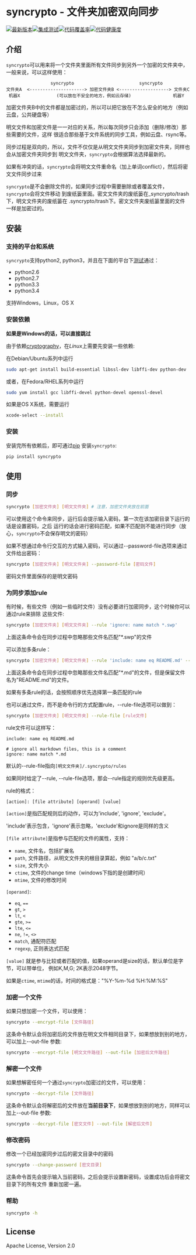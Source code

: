 syncrypto - 文件夹加密双向同步
==============================

[![最新版本](https://img.shields.io/pypi/v/syncrypto.svg)](https://pypi.python.org/pypi/syncrypto/)[![集成测试](https://travis-ci.org/liangqing/syncrypto.svg?branch=master)](https://travis-ci.org/liangqing/syncrypto)[![代码覆盖率](https://codecov.io/github/liangqing/syncrypto/coverage.svg?branch=master)](https://codecov.io/github/liangqing/syncrypto?branch=master)[![代码健康度](https://landscape.io/github/liangqing/syncrypto/master/landscape.svg?style=flat)](https://landscape.io/github/liangqing/syncrypto/master)


## 介绍

`syncrypto`可以用来将一个文件夹里面所有文件同步到另外一个加密的文件夹中，
一般来说，可以这样使用：

```
                 syncrypto                         syncrypto
文件夹A  <---------------------> 加密文件夹B <-------------------> 文件夹C
 机器X              (可以放在不安全的地方，例如云存储)                机器Y

```

加密文件夹B中的文件都是加密过的，所以可以把它放在不怎么安全的地方（例如云盘，公共硬盘等）

明文文件和加密文件是一一对应的关系，所以每次同步只会添加（删除/修改）那些需要的文件，这样
很适合那些基于文件系统的同步工具，例如云盘、rsync等。

同步过程是双向的，所以，文件不仅仅是从明文文件夹同步到加密文件夹，同样也会从加密文件夹同步到
明文文件夹，`syncrypto`会根据算法选择最新的。

如果有冲突的话，`syncrypto`会将明文文件重命名（加上单词conflict），然后将密文文件同步过来

`syncrypto`是不会删除文件的，如果同步过程中需要删除或者覆盖文件，`syncrypto`会将文件移动
到废纸篓里面。密文文件夹的废纸篓在_syncrypto/trash下，明文文件夹的废纸篓在
.syncrypto/trash下。密文文件夹废纸篓里面的文件一样是加密过的。

## 安装

### 支持的平台和系统

`syncrypto`支持python2, python3，并且在下面的平台下[测试](https://travis-ci.org/liangqing/syncrypto)通过：

* python2.6
* python2.7
* python3.3
* python3.4

支持Windows，Linux，OS X

### 安装依赖

**如果是Windows的话，可以直接跳过**

由于依赖[cryptography](https://github.com/pyca/cryptography)，在*Linux*上需要先安装一些依赖: 

在Debian/Ubuntu系列中运行
```bash
sudo apt-get install build-essential libssl-dev libffi-dev python-dev
```
或者，在Fedora/RHEL系列中运行
```bash
sudo yum install gcc libffi-devel python-devel openssl-devel
```

如果是OS X系统，需要运行
```bash
xcode-select --install
```

### 安装

安装完所有依赖后，即可通过[pip](https://pip.pypa.io/en/latest/installing.html)
安装``syncrypto``:

```bash
pip install syncrypto
```


## 使用

### 同步

```bash
syncrypto [加密文件夹] [明文文件夹] # 注意，加密文件夹放在前面
```
可以使用这个命令来同步，运行后会提示输入密码，第一次在该加密目录下运行的话是设置密码，之后
运行的话会进行密码匹配，如果不匹配则不能进行同步（放心，`syncrypto`不会保存明文的密码）

如果不想通过命令行交互的方式输入密码，可以通过--password-file选项来通过文件给出密码：

```bash
syncrypto [加密文件夹] [明文文件夹] --password-file [密码文件]
```
密码文件里面保存的是明文密码

### 为同步添加rule

有时候，有些文件（例如一些临时文件）没有必要进行加密同步，这个时候你可以通过rule来排除
这些文件:

```bash
syncrypto [加密文件夹] [明文文件夹] --rule 'ignore: name match *.swp'
```
上面这条命令会在同步过程中忽略那些文件名匹配"*.swp"的文件

可以添加多条rule：

```bash
syncrypto [加密文件夹] [明文文件夹] --rule 'include: name eq README.md' --rule 'ignore: name match *.md'
```

上面这条命令会在同步过程中忽略那些文件名匹配"*.md"的文件，但是保留文件名为"README.md"的文件。

如果有多条rule的话，会按照顺序优先选择第一条匹配的rule

也可以通过文件，而不是命令行的方式配置rule，--rule-file选项可以做到：

```bash
syncrypto [加密文件夹] [明文文件夹] --rule-file [rule文件]
```

rule文件可以这样写：

```
include: name eq README.md

# ignore all markdown files, this is a comment
ignore: name match *.md
```

默认的--rule-file指向`[明文文件夹]/.syncrypto/rules`

如果同时给定了--rule, --rule-file选项，那会--rule指定的规则优先级更高。


rule的格式：
```
[action]: [file attribute] [operand] [value]
```

`[action]`是指匹配规则后的动作，可以为'include', 'ignore', 'exclude'。

'include'表示包含，'ignore'表示忽略，'exclude'和ignore是同样的含义

`[file attribute]`是指参与匹配的文件的属性，支持：

* `name`, 文件名，包括扩展名
* `path`, 文件路径，从明文文件夹的根目录算起，例如 "a/b/c.txt"
* `size`, 文件大小
* `ctime`, 文件的change time（windows下指的是创建时间）
* `mtime`, 文件的修改时间

`[operand]`:
* `eq`, `==`
* `gt`, `>`
* `lt`, `<`
* `gte`, `>=`
* `lte`, `<=`
* `ne`, `!=`, `<>`
* `match`, 通配符匹配
* `regexp`, 正则表达式匹配

`[value]` 就是参与比较或者匹配的值，如果operand是size的话，默认单位是字节，可以带单位，
例如K,M,G; 2K表示2048字节。

如果是`ctime`, `mtime`的话，时间的格式是："%Y-%m-%d %H:%M:%S"

### 加密一个文件

如果只想加密一个文件，可以使用：

```bash
syncrypto --encrypt-file [文件路径]
```

这条命令默认会将加密后的文件放在明文文件相同目录下，如果想放到别的地方，可以加上--out-file
参数:

```bash
syncrypto --encrypt-file [明文文件路径] --out-file [加密后文件路径]
```

### 解密一个文件

如果想解密任何一个通过``syncrypto``加密过的文件，可以使用：

```bash
syncrypto --decrypt-file [文件路径]
```

这条命令默认会将解密后的文件放在**当前目录下**，如果想放到别的地方，同样可以加上--out-file
参数:

```bash
syncrypto --decrypt-file [密文文件] --out-file [解密后文件]
```

### 修改密码

修改一个已经加密同步过后的密文目录中的密码

```bash
syncrypto --change-password [密文目录]
```
这条命令首先会提示输入当前密码，之后会提示设置新密码，设置成功后会将密文目录下的所有文件
重新加密一遍。


### 帮助

```bash
syncrypto -h
```


## License

Apache License, Version 2.0
